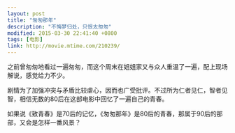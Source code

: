 ```yaml
---
layout: post
title: "匆匆那年"
description: "不悔梦归处，只恨太匆匆"
modified: 2015-03-30 22:41:40 +0800
tags: [电影]
link: http://movie.mtime.com/210239/
---
```


之前曾匆匆地看过一遍匆匆，而这个周末在姐姐家又与众人重温了一遍，配上现场解说，感觉给力不少。

剧情为了加强冲突与矛盾比较虐心，因而也广受批评。不过所为仁者见仁，智者见智，相信无数的80后在这部电影中回忆了一遍自己的青春。

如果说《致青春》是70后的记忆，《匆匆那年》是80后的青春，那属于90后的那部，又会是怎样一番风景？
